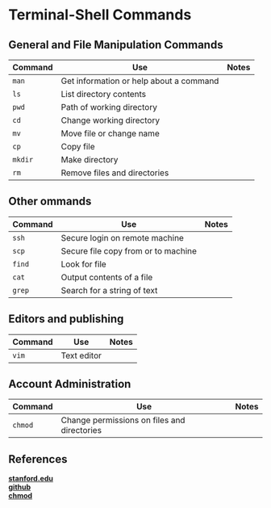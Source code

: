 # Terminal-Shell Commands

## General and File Manipulation Commands

Command |   Use |   Notes
--- |   --- |   ---
`man` |   Get information or help about a command |
`ls`  |   List directory contents |
`pwd` |   Path of working directory   |
`cd`  |   Change working directory    |
`mv`  |   Move file or change name    |
`cp`  |   Copy file    |
`mkdir`   |   Make directory   |
`rm`  |   Remove files and directories    |

## Other ommands

Command |   Use |   Notes
--- |   --- |   ---
`ssh` |   Secure login on remote machine  |
`scp` |   Secure file copy from or to machine    |
`find` |   Look for file    |
`cat` |   Output contents of a file    |
`grep`    |   Search for a string of text |

## Editors and publishing

Command |   Use |   Notes
--- |   --- |   ---
`vim` |   Text editor |

## Account Administration

Command |   Use |   Notes
--- |   --- |   ---
`chmod` |   Change permissions on files and directories |

## References  

**[stanford.edu](https://ccrma.stanford.edu/guides/planetccrma/terminal.html)**  
**[github](https://github.com/0nn0/terminal-mac-cheatsheet)**  
**[chmod](https://ss64.com/bash/chmod.html)**  